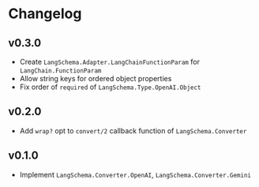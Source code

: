 # Changelog

## v0.3.0

- Create `LangSchema.Adapter.LangChainFunctionParam` for `LangChain.FunctionParam`
- Allow string keys for ordered object properties
- Fix order of `required` of `LangSchema.Type.OpenAI.Object`

## v0.2.0

- Add `wrap?` opt to `convert/2` callback function of `LangSchema.Converter`

## v0.1.0

- Implement `LangSchema.Converter.OpenAI`, `LangSchema.Converter.Gemini`
